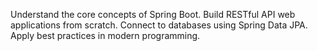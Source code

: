 Understand the core concepts of Spring Boot.
Build RESTful API web applications from scratch.
Connect to databases using Spring Data JPA.
Apply best practices in modern programming.

